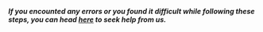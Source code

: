 **_If you encounted any errors or you found it difficult while following these steps, you can head [here](https://docs.easyjitsi.com/docs/help) to seek help from us._**
